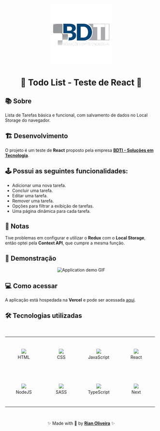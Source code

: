 <div align="center">
  <img src=".github/logo.png" alt="BDTI logo" />
  <br>
  <h1>🚀 Todo List - Teste de React 🚀</h1>
</div>

## 📚 Sobre

Lista de Tarefas básica e funcional, com salvamento de dados no Local Storage do navegador.

## 🏗️ Desenvolvimento

O projeto é um teste de **React** proposto pela empresa **[BDTI - Soluções em Tecnologia](https://www.linkedin.com/company/bdti-consultoria-e-solucoes-em-tecnologia/about/)**.

## 🕹️ Possui as seguintes funcionalidades:

- Adicionar uma nova tarefa.
- Concluir uma tarefa.
- Editar uma tarefa.
- Remover uma tarefa.
- Opções para filtrar a exibição de tarefas.
- Uma página dinâmica para cada tarefa.

## 📝 Notas

Tive problemas em configurar e utilizar o **Redux** com o **Local Storage**, então optei pela **Context API**, que cumpre a mesma função.

## 🔎 Demonstração

<div align="center">
  <img src=".github/demo.gif" alt="Application demo GIF">
</div>

## 💻 Como acessar

A aplicação está hospedada na **Vercel** e pode ser acessada [aqui](https://todo-list-ruddy-six.vercel.app/).

## 🛠️ Tecnologias utilizadas

<br>

<table align="center">
  <tbody>
    <tr>
      <td align="center" width="110" height="110">
        <img src="https://skillicons.dev/icons?i=html" />
        <br>
        <span>HTML</span>
      </td>
      <td align="center" width="110" height="110">
        <img src="https://skillicons.dev/icons?i=css" />
        <br>
        <span>CSS</span>
      </td>
      <td align="center" width="110" height="110">
        <img src="https://skillicons.dev/icons?i=js" />
        <br>
        <span>JavaScript</span>
      </td>
      <td align="center" width="110" height="110">
        <img src="https://skillicons.dev/icons?i=react" />
        <br>
        <span>React</span>
      </td>
    </tr>
    <tr>
     <td align="center" width="110" height="110">
        <img src="https://skillicons.dev/icons?i=nodejs" />
        <br>
        <span>NodeJS</span>
      </td>
      <td align="center" width="110" height="110">
        <img src="https://skillicons.dev/icons?i=sass" />
        <br>
        <span>SASS</span>
      </td>
      <td align="center" width="110" height="110">
        <img src="https://skillicons.dev/icons?i=ts" />
        <br>
        <span>TypeScript</span>
      </td>
      <td align="center" width="110" height="110">
        <img src="https://skillicons.dev/icons?i=next" />
        <br>
        <span>Next</span>
      </td>
    </tr>
  </tbody>
</table>

<br>

<p align="center">✨ Made with 💙 by <a href="https://github.com/riandeoliveira"><strong>Rian Oliveira</strong></a> ✨</p>
